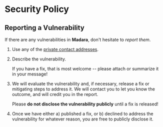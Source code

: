 # Security Policy

## Reporting a Vulnerability

If there are any vulnerabilities in **Madara**, don't hesitate to _report them_.

1. Use any of the [private contact addresses](https://github.com/keep-starknet-strange/madara#support).
2. Describe the vulnerability.

   If you have a fix, that is most welcome -- please attach or summarize it in your message!

3. We will evaluate the vulnerability and, if necessary, release a fix or mitigating steps to address it. We will contact you to let you know the outcome, and will credit you in the report.

   Please **do not disclose the vulnerability publicly** until a fix is released!

4. Once we have either a) published a fix, or b) declined to address the vulnerability for whatever reason, you are free to publicly disclose it.
